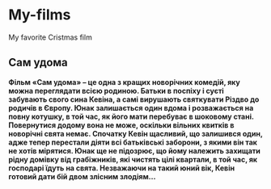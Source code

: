 # My-films
My favorite Cristmas film
## Сам удома
**Фільм «Сам удома» – це одна з кращих новорічних комедій, яку можна переглядати всією родиною. Батьки в поспіху і суєті забувають свого сина Кевіна, а самі вирушають святкувати Різдво до родичів в Європу. Юнак залишається один вдома і розважається на повну котушку, в той час, як його мати перебуває в шоковому стані. Повернутися додому вона не може, оскільки вільних квитків в новорічні свята немає.
Спочатку Кевін щасливий, що залишився один, адже тепер перестали діяти всі батьківські заборони, з якими він так не хотів мірятися. Юнак ще не підозрює, що йому належить захищати рідну домівку від грабіжників, які чистять цілі квартали, в той час, як господарі їдуть на свята. Незважаючи на такий юний вік, Кевін готовий дати бій двом злісним злодіям...**

